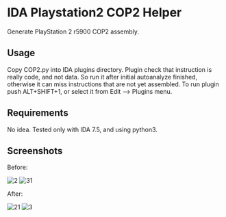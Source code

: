 # IDA Playstation2 COP2 Helper
 Generate PlayStation 2 r5900 COP2 assembly.
 
## Usage
 Copy COP2.py into IDA plugins directory.
 Plugin check that instruction is really code, and not data.
 So run it after initial autoanalyze finished,
 otherwise it can miss instructions that are not yet assembled.
 To run plugin push ALT+SHIFT+1, or select it from Edit --> Plugins menu.

## Requirements
 No idea. Tested only with IDA 7.5, and using python3. 
 
## Screenshots
Before:

![2](https://user-images.githubusercontent.com/101417270/177142010-4c120e86-3980-4812-b8c9-08a8c39c16d5.jpg)
![31](https://user-images.githubusercontent.com/101417270/177142052-7eea4f85-7211-4b07-a2ba-a3cc41291fe7.jpg)

After:

![21](https://user-images.githubusercontent.com/101417270/177142069-c81a8116-9bb3-4b01-93fc-aa5f8428287c.jpg)
![3](https://user-images.githubusercontent.com/101417270/177142080-902ceba9-1165-4a6f-8e36-dd69360f317a.jpg)
